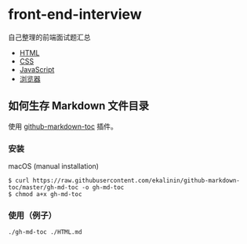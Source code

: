# front-end-interview

自己整理的前端面试题汇总

- [HTML](./HTML.md)
- [CSS](./CSS.md)
- [JavaScript](./JavaScript.md)
- [浏览器](./浏览器.md)

## 如何生存 Markdown 文件目录

使用 [github-markdown-toc](https://github.com/ekalinin/github-markdown-toc) 插件。

### 安装

macOS (manual installation)

```shell
$ curl https://raw.githubusercontent.com/ekalinin/github-markdown-toc/master/gh-md-toc -o gh-md-toc
$ chmod a+x gh-md-toc
```

### 使用（例子）

```shell
./gh-md-toc ./HTML.md
```